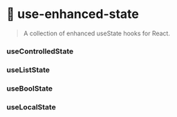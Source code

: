 # 🔄 use-enhanced-state

> A collection of enhanced useState hooks for React.

### useControlledState

### useListState

### useBoolState

### useLocalState
